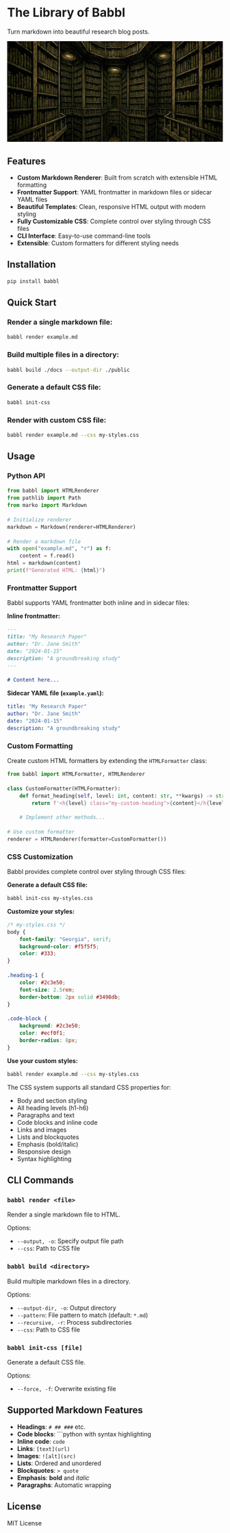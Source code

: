 # The Library of Babbl

Turn markdown into beautiful research blog posts.

![Babbl](assets/babel_img.jpg)

## Features

- **Custom Markdown Renderer**: Built from scratch with extensible HTML formatting
- **Frontmatter Support**: YAML frontmatter in markdown files or sidecar YAML files
- **Beautiful Templates**: Clean, responsive HTML output with modern styling
- **Fully Customizable CSS**: Complete control over styling through CSS files
- **CLI Interface**: Easy-to-use command-line tools
- **Extensible**: Custom formatters for different styling needs

## Installation

```bash
pip install babbl
```

## Quick Start

### Render a single markdown file:

```bash
babbl render example.md
```

### Build multiple files in a directory:

```bash
babbl build ./docs --output-dir ./public
```

### Generate a default CSS file:

```bash
babbl init-css
```

### Render with custom CSS file:

```bash
babbl render example.md --css my-styles.css
```

## Usage

### Python API

```python
from babbl import HTMLRenderer
from pathlib import Path
from marko import Markdown

# Initialize renderer
markdown = Markdown(renderer=HTMLRenderer)

# Render a markdown file
with open("example.md", "r") as f:
    content = f.read()
html = markdown(content)
print(f"Generated HTML: {html}")
```

### Frontmatter Support

Babbl supports YAML frontmatter both inline and in sidecar files:

**Inline frontmatter:**
```markdown
---
title: "My Research Paper"
author: "Dr. Jane Smith"
date: "2024-01-15"
description: "A groundbreaking study"
---

# Content here...
```

**Sidecar YAML file (`example.yaml`):**
```yaml
title: "My Research Paper"
author: "Dr. Jane Smith"
date: "2024-01-15"
description: "A groundbreaking study"
```

### Custom Formatting

Create custom HTML formatters by extending the `HTMLFormatter` class:

```python
from babbl import HTMLFormatter, HTMLRenderer

class CustomFormatter(HTMLFormatter):
    def format_heading(self, level: int, content: str, **kwargs) -> str:
        return f'<h{level} class="my-custom-heading">{content}</h{level}>'
    
    # Implement other methods...

# Use custom formatter
renderer = HTMLRenderer(formatter=CustomFormatter())
```

### CSS Customization

Babbl provides complete control over styling through CSS files:

**Generate a default CSS file:**
```bash
babbl init-css my-styles.css
```

**Customize your styles:**
```css
/* my-styles.css */
body {
    font-family: "Georgia", serif;
    background-color: #f5f5f5;
    color: #333;
}

.heading-1 {
    color: #2c3e50;
    font-size: 2.5rem;
    border-bottom: 2px solid #3498db;
}

.code-block {
    background: #2c3e50;
    color: #ecf0f1;
    border-radius: 8px;
}
```

**Use your custom styles:**
```bash
babbl render example.md --css my-styles.css
```

The CSS system supports all standard CSS properties for:
- Body and section styling
- All heading levels (h1-h6)
- Paragraphs and text
- Code blocks and inline code
- Links and images
- Lists and blockquotes
- Emphasis (bold/italic)
- Responsive design
- Syntax highlighting

## CLI Commands

### `babbl render <file>`
Render a single markdown file to HTML.

Options:
- `--output, -o`: Specify output file path
- `--css`: Path to CSS file

### `babbl build <directory>`
Build multiple markdown files in a directory.

Options:
- `--output-dir, -o`: Output directory
- `--pattern`: File pattern to match (default: `*.md`)
- `--recursive, -r`: Process subdirectories
- `--css`: Path to CSS file

### `babbl init-css [file]`
Generate a default CSS file.

Options:
- `--force, -f`: Overwrite existing file

## Supported Markdown Features

- **Headings**: `# ## ###` etc.
- **Code blocks**: ```python with syntax highlighting
- **Inline code**: `code`
- **Links**: `[text](url)`
- **Images**: `![alt](src)`
- **Lists**: Ordered and unordered
- **Blockquotes**: `> quote`
- **Emphasis**: **bold** and *italic*
- **Paragraphs**: Automatic wrapping

## License

MIT License
